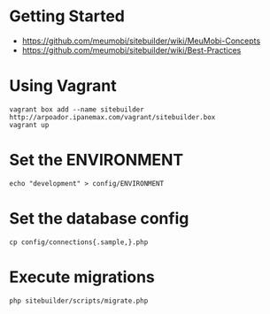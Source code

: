 Getting Started
===============

- https://github.com/meumobi/sitebuilder/wiki/MeuMobi-Concepts
- https://github.com/meumobi/sitebuilder/wiki/Best-Practices

Using Vagrant
=============

```
vagrant box add --name sitebuilder http://arpoador.ipanemax.com/vagrant/sitebuilder.box
vagrant up
```

Set the ENVIRONMENT
===================

```
echo "development" > config/ENVIRONMENT
```

Set the database config
=======================

```
cp config/connections{.sample,}.php
```

Execute migrations
==================

```
php sitebuilder/scripts/migrate.php
```
